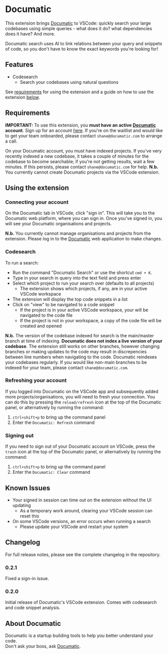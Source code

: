 # Documatic

This extension brings [Documatic] to VSCode:
quickly search your large codebases
using simple queries -
what does it do?
what dependencies does it have?
And more.

Documatic search uses AI to link relations between
your query and snippets of code,
so you don't have to know the exact keywords
you're looking for!


<!---![Demo of running a search on the Documatic extension](./resources/assets/vscode-demo.gif)--->

## Features

* Codesearch
  * Search your codebases using natural questions

See [requirements](#requirements) for using the extension
and a guide on how to use the extension [below](#using-the-extension).

## Requirements

**IMPORTANT:** To use this extension,
you **must have an active [Documatic] account**.
Sign up for an account [here][documatic-app].
If you're on the waitlist
and would like to get your team onboarded,
please contact `shane@documatic.com`
to arrange a call.

On your Documatic account,
you must have indexed projects.
If you've very recently indexed a new codebase,
it takes a couple of minutes
for the codebase to become searchable;
if you're not getting results,
wait a few minutes.
If this persists,
please contact `shane@documatic.com`
for help.
**N.b.** You currently cannot create
Documatic projects via the VSCode extension.

## Using the extension

### Connecting your account

On the Documatic tab in VSCode, click "sign in".
This will take you to the Documatic web platform,
where you can sign in.
Once you've signed in,
you will see your Documatic organisations
and projects.

**N.b.** You currently cannot manage organisations
and projects from the extension.
Please log in to the [Documatic][documatic-app]
web application to make changes.

### Codesearch

To run a search:

* Run the command "Documatic Search" or use the shortcut `cmd + K`.
* Type in your search in query into the text field and press enter
* Select which project to run your search over (defaults to all projects)
  * The extension shows which projects, if any, are in your active VSCode workspace
* The extension will display the top code snippets in a list
* Click on "view" to be navigated to a code snippet
  * If the project is in your active VSCode workspace, your will be navigated to the code file
  * If the project is not in your workspace, a copy of the code file will be created and opened


**N.b.** The version of the codebase indexed for search
is the main/master branch at time of indexing.
**Documatic does not index a live version of your codebase**.
The extension still works on other branches,
however changing branches or making updates to the code
may result in discrepencies between line numbers
when navigating to the code.
Documatic reindexes your codebases regularly.
If you would like non-main branches to be indexed
for your team,
please contact `shane@documatic.com`.

### Refreshing your account

If you logged into Documatic on the VSCode app
and subsequently added more projects/organisations,
you will need to fresh your connection.
You can do this by pressing the `reload/refresh` icon
at the top of the Documatic panel,
or alternatively by running the command:

1. `ctrl+shift+p` to bring up the command panel
2. Enter the `Documatic: Refresh` command

### Signing out

If you need to sign out of your Documatic account
on VSCode,
press the `trash` icon
at the top of the Documatic panel,
or alternatively by running the command:

1. `ctrl+shift+p` to bring up the command panel
2. Enter the `Documatic: Clear` command

## Known Issues

* Your signed in session can time out on the extension without the UI updating
  * As a temporary work around, clearing your VSCode session can reset this
* On some VSCode versions, an error occurs when running a search
  * Please update your VSCode and restart your system

## Changelog

For full release notes,
please see the complete changelog
in the repository.

### 0.2.1

Fixed a sign-in issue.

### 0.2.0

Initial release of Documatic's VSCode extension.
Comes with codesearch and code snippet analysis.


## About Documatic

Documatic is a startup
building tools to help you better understand your code.\
Don't ask your boss,
ask [Documatic].


[documatic]: https://www.documatic.com
[documatic-app]: https://app.documatic.com
